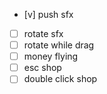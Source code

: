 - [v] push sfx
- [ ] rotate sfx
- [ ] rotate while drag
- [ ] money flying
- [ ] esc shop
- [ ] double click shop
